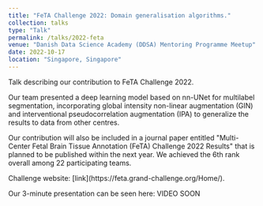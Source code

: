 ```yaml
---
title: "FeTA Challenge 2022: Domain generalisation algorithms."
collection: talks
type: "Talk"
permalink: /talks/2022-feta
venue: "Danish Data Science Academy (DDSA) Mentoring Programme Meetup"
date: 2022-10-17
location: "Singapore, Singapore"
---
```


<p>Talk describing our contribution to FeTA Challenge 2022.  </p>

<p>Our team presented a deep learning model based on nn-UNet for multilabel segmentation, incorporating global intensity non-linear augmentation (GIN) and interventional pseudocorrelation augmentation (IPA) to generalize the results to data from other centres.  </p>
  
<p>Our contribution will also be included in a journal paper entitled "Multi-Center Fetal Brain Tissue Annotation (FeTA) Challenge 2022 Results" that is planned to be published within the next year. We achieved the 6th rank overall among 22 participating teams. </p>

<p>Challenge website: [link](https://feta.grand-challenge.org/Home/). </p>

<p>Our 3-minute presentation can be seen here: VIDEO SOON </p>
